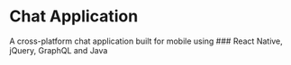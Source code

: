 # Chat Application
 A cross-platform chat application built for mobile using  ### React Native, jQuery, GraphQL and Java
